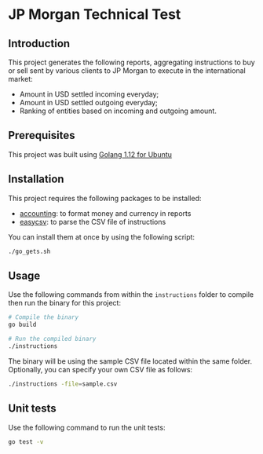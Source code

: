 
# JP Morgan Technical Test


## Introduction

This project generates the following reports, aggregating instructions to buy or sell sent by various clients to JP Morgan to execute in the international market:

- Amount in USD settled incoming everyday;
- Amount in USD settled outgoing everyday;
- Ranking of entities based on incoming and outgoing amount.


## Prerequisites

This project was built using [Golang 1.12 for Ubuntu](https://github.com/golang/go/wiki/Ubuntu)


## Installation

This project requires the following packages to be installed:

- [accounting](https://github.com/leekchan/accounting): to format money and currency in reports
- [easycsv](https://github.com/yunabe/easycsv): to parse the CSV file of instructions

You can install them at once by using the following script:

```sh
./go_gets.sh
```


## Usage

Use the following commands from within the `instructions` folder to compile then run the binary for this project:

```sh
# Compile the binary
go build

# Run the compiled binary
./instructions
```

The binary will be using the sample CSV file located within the same folder. Optionally, you can specify your own CSV file as follows:

```sh
./instructions -file=sample.csv
```


## Unit tests

Use the following command to run the unit tests:

```sh
go test -v
```
